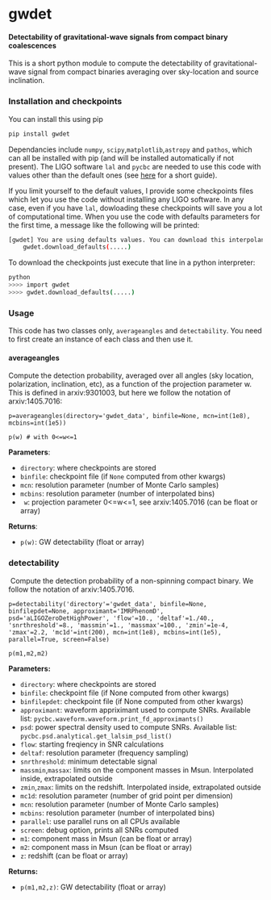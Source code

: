 # gwdet
#### Detectability of gravitational-wave signals from compact binary coalescences

This is a short python module to compute the detectability of gravitational-wave signal from compact binaries averaging over sky-location and source inclination.

### Installation and checkpoints

You can install this using pip

~~~bash
pip install gwdet
~~~

Dependancies include `numpy`, `scipy`,`matplotlib`,`astropy` and `pathos`, which can all be installed with pip (and will be installed automatically if not present). The LIGO software `lal` and `pycbc` are needed to use this code with values other than the default ones (see [here](https://davidegerosa.com/installlal/) for a short guide). 

If you limit yourself to the default values, I provide some checkpoints files which let you use the code without installing any LIGO software. In any case, even if you have `lal`, dowloading these checkpoints will save you a lot of computational time. When you use the code with defaults parameters for the first time, a message like the following will be printed:

~~~bash
[gwdet] You are using defaults values. You can download this interpolant. Use:
    gwdet.download_defaults(.....)
~~~

To download the checkpoints just execute that line in a python interpreter:

~~~~bash
python
>>>> import gwdet
>>>> gwdet.download_defaults(.....)
~~~~



### Usage

This code has two classes only, `averageangles` and `detectability`. You need to first create an instance of each class and then use it.

#### averageangles

Compute the detection probability, averaged over all angles (sky location, polarization, inclination, etc), as a function of the projection parameter w. This is defined in arxiv:9301003, but here we follow the notation of arxiv:1405.7016:

```
p=averageangles(directory='gwdet_data', binfile=None, mcn=int(1e8), mcbins=int(1e5))

p(w) # with 0<=w<=1
```

**Parameters**:

- `directory`: where checkpoints are stored
- `binfile`: checkpoint file (if `None` computed from other kwargs)
- `mcn`: resolution parameter (number of Monte Carlo samples)
- `mcbins`: resolution parameter (number of interpolated bins)
- ` w`: projection parameter 0<=w<=1, see arxiv:1405.7016 (can be float or array)

**Returns**:

- `p(w)`: GW detectability (float or array)



### detectability

​    Compute the detection probability of a non-spinning compact binary. We follow the notation of arxiv:1405.7016.

```
p=detectability('directory'='gwdet_data', binfile=None, binfilepdet=None, approximant='IMRPhenomD', psd='aLIGOZeroDetHighPower', 'flow'=10., 'deltaf'=1./40., 'snrthreshold'=8., 'massmin'=1., 'massmax'=100., 'zmin'=1e-4, 'zmax'=2.2, 'mc1d'=int(200), mcn=int(1e8), mcbins=int(1e5), parallel=True, screen=False)

p(m1,m2,m2)
```

**Parameters:**

- `directory`: where checkpoints are stored
- `binfile`: checkpoint file (if None computed from other kwargs)
- `binfilepdet`: checkpoint file (if None computed from other kwargs)
- `approximant`: waveform appriximant used to compute SNRs. Available list: `pycbc.waveform.waveform.print_fd_approximants()`
- `psd`: power spectral density used to compute SNRs. Available list: `pycbc.psd.analytical.get_lalsim_psd_list()`
- `flow`: starting freqiency in SNR calculations
- `deltaf`: resolution parameter (frequency sampling)
- `snrthreshold`: minimum detectable signal
- `massmin`,`massax`: limits on the component masses in Msun. Interpolated inside, extrapolated outside
- `zmin`,`zmax`: limits on the redshift. Interpolated inside, extrapolated outside
- `mc1d`: resolution parameter (number of grid point per dimension)
- `mcn`: resolution parameter (number of Monte Carlo samples)
- `mcbins`: resolution parameter (number of interpolated bins)
- `parallel`: use parallel runs on all CPUs available
- `screen`: debug option, prints all SNRs computed
- `m1`: component mass in Msun (can be float or array)
- `m2`: component mass in Msun (can be float or array)
- `z`: redshift (can be float or array)

**Returns:**

- `p(m1,m2,z)`: GW detectability (float or array)

